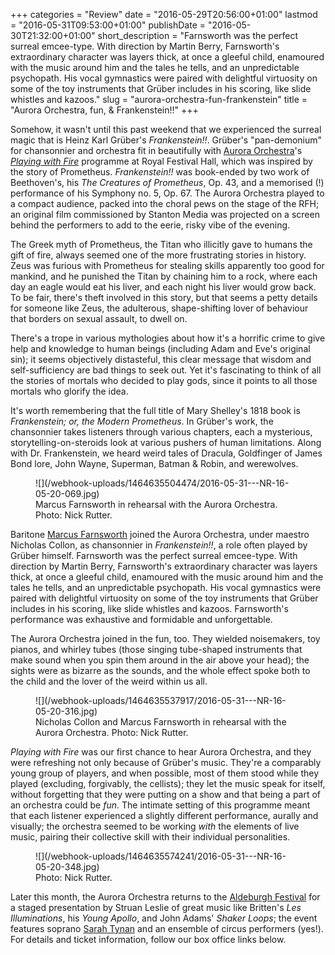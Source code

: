 +++
categories = "Review"
date = "2016-05-29T20:56:00+01:00"
lastmod = "2016-05-31T09:53:00+01:00"
publishDate = "2016-05-30T21:32:00+01:00"
short_description = "Farnsworth was the perfect surreal emcee-type. With direction by Martin Berry, Farnsworth's extraordinary character was layers thick, at once a gleeful child, enamoured with the music around him and the tales he tells, and an unpredictable psychopath. His vocal gymnastics were paired with delightful virtuosity on some of the toy instruments that Grüber includes in his scoring, like slide whistles and kazoos."
slug = "aurora-orchestra-fun-frankenstein"
title = "Aurora Orchestra, fun, &amp; Frankenstein!!"
+++

Somehow, it wasn't until this past weekend that we experienced the surreal magic that is Heinz Karl Grüber's *Frankenstein!!*. Grüber's "pan-demonium" for chansonnier and orchestra fit in beautifully with [Aurora Orchestra](/scene/companies/aurora-orchestra/)'s [*Playing with Fire*](http://www.auroraorchestra.com/event/playing-with-fire/) programme at Royal Festival Hall, which was inspired by the story of Prometheus. *Frankenstein!!* was book-ended by two work of Beethoven's, his *The Creatures of Prometheus*, Op. 43, and a memorised (!) performance of his Symphony no. 5, Op. 67. The Aurora Orchestra played to a compact audience, packed into the choral pews on the stage of the RFH; an original film commissioned by Stanton Media was projected on a screen behind the performers to add to the eerie, risky vibe of the evening.

The Greek myth of Prometheus, the Titan who illicitly gave to humans the gift of fire, always seemed one of the more frustrating stories in history. Zeus was furious with Prometheus for stealing skills apparently too good for mankind, and he punished the Titan by chaining him to a rock, where each day an eagle would eat his liver, and each night his liver would grow back. To be fair, there's theft involved in this story, but that seems a petty details for someone like Zeus, the adulterous, shape-shifting lover of behaviour that borders on sexual assault, to dwell on.

There's a trope in various mythologies about how it's a horrific crime to give help and knowledge to human beings (including Adam and Eve's original sin); it seems objectively distasteful, this clear message that wisdom and self-sufficiency are bad things to seek out. Yet it's fascinating to think of all the stories of mortals who decided to play gods, since it points to all those mortals who glorify the idea.

It's worth remembering that the full title of Mary Shelley's 1818 book is *Frankenstein; or, the Modern Prometheus*. In Grüber's work, the chansonnier takes listeners through various chapters, each a mysterious, storytelling-on-steroids look at various pushers of human limitations. Along with Dr. Frankenstein, we heard weird tales of Dracula, Goldfinger of James Bond lore, John Wayne, Superman, Batman & Robin, and werewolves. 

<figure data-type="image">
![](/webhook-uploads/1464635504474/2016-05-31---NR-16-05-20-069.jpg)
<figcaption>Marcus Farnsworth in rehearsal with the Aurora Orchestra. Photo: Nick Rutter.</figcaption>
</figure>

Baritone [Marcus Farnsworth](/scene/people/marcus-farnsworth/) joined the Aurora Orchestra, under maestro Nicholas Collon, as chansonnier in *Frankenstein!!*, a role often played by Grüber himself. Farnsworth was the perfect surreal emcee-type. With direction by Martin Berry, Farnsworth's extraordinary character was layers thick, at once a gleeful child, enamoured with the music around him and the tales he tells, and an unpredictable psychopath. His vocal gymnastics were paired with delightful virtuosity on some of the toy instruments that Grüber includes in his scoring, like slide whistles and kazoos. Farnsworth's performance was exhaustive and formidable and unforgettable.

The Aurora Orchestra joined in the fun, too. They wielded noisemakers, toy pianos, and whirley tubes (those singing tube-shaped instruments that make sound when you spin them around in the air above your head); the sights were as bizarre as the sounds, and the whole effect spoke both to the child and the lover of the weird within us all. 

<figure data-type="image">
![](/webhook-uploads/1464635537917/2016-05-31---NR-16-05-20-316.jpg)
<figcaption>Nicholas Collon and Marcus Farnsworth in rehearsal with the Aurora Orchestra. Photo: Nick Rutter.</figcaption>
</figure>

*Playing with Fire* was our first chance to hear Aurora Orchestra, and they were refreshing not only because of Grüber's music. They're a comparably young group of players, and when possible, most of them stood while they played (excluding, forgivably, the cellists); they let the music speak for itself, without forgetting that they were putting on a show and that being a part of an orchestra could be *fun*. The intimate setting of this programme meant that each listener experienced a slightly different performance, aurally and visually; the orchestra seemed to be working *with* the elements of live music, pairing their collective skill with their individual personalities.

<figure data-type="image">
![](/webhook-uploads/1464635574241/2016-05-31---NR-16-05-20-348.jpg)
<figcaption>Photo: Nick Rutter.</figcaption>
</figure>

Later this month, the Aurora Orchestra returns to the [Aldeburgh Festival](http://www.auroraorchestra.com/event/les-illuminations/) for a staged presentation by Struan Leslie of great music like Britten's *Les Illuminations*, his *Young Apollo*, and John Adams' *Shaker Loops*; the event features soprano [Sarah Tynan](/scene/people/sarah-tynan/) and an ensemble of circus performers (yes!). For details and ticket information, follow our box office links below.
